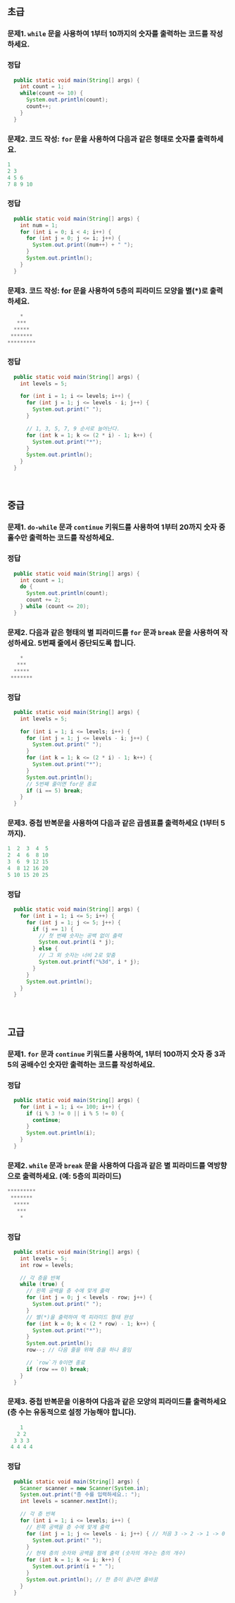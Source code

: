 ## 초급

### 문제1. `while` 문을 사용하여 1부터 10까지의 숫자를 출력하는 코드를 작성하세요.

### 정답
```java
  public static void main(String[] args) {
    int count = 1;
    while(count <= 10) {
      System.out.println(count);
      count++;
    }
  }
```

### 문제2. **코드 작성:** `for` 문을 사용하여 다음과 같은 형태로 숫자를 출력하세요.

```java
1
2 3
4 5 6
7 8 9 10
```

### 정답
```java
  public static void main(String[] args) {
    int num = 1;
    for (int i = 0; i < 4; i++) {
      for (int j = 0; j <= i; j++) {
        System.out.print((num++) + " ");
      }
      System.out.println();
    }
  }
```

### 문제3. 코드 작성: for 문을 사용하여 5층의 피라미드 모양을 별(*)로 출력하세요.
```java
    *
   ***
  *****
 *******
*********
```

### 정답
```java
  public static void main(String[] args) {
    int levels = 5;

    for (int i = 1; i <= levels; i++) {
      for (int j = 1; j <= levels - i; j++) {
        System.out.print(" ");
      }

      // 1, 3, 5, 7, 9 순서로 늘어난다.
      for (int k = 1; k <= (2 * i) - 1; k++) {
        System.out.print("*");
      }
      System.out.println();
    }
  }
```


</br>

## 중급

### 문제1. `do-while` 문과 `continue` 키워드를 사용하여 1부터 20까지 숫자 중 홀수만 출력하는 코드를 작성하세요.

### 정답
```java
  public static void main(String[] args) {
    int count = 1;
    do {
      System.out.println(count);
      count += 2;
    } while (count <= 20);
  }
```

### 문제2. 다음과 같은 형태의 별 피라미드를 `for` 문과 `break` 문을 사용하여 작성하세요. 5번째 줄에서 중단되도록 합니다.
```java
    *
   ***
  *****
 *******
```

### 정답
```java
  public static void main(String[] args) {
    int levels = 5;

    for (int i = 1; i <= levels; i++) {
      for (int j = 1; j <= levels - i; j++) {
        System.out.print(" ");
      }
      for (int k = 1; k <= (2 * i) - 1; k++) {
        System.out.print("*");
      }
      System.out.println();
      // 5번째 줄이면 for문 종료
      if (i == 5) break;
    }
  }
```

### 문제3. 중첩 반복문을 사용하여 다음과 같은 곱셈표를 출력하세요 (1부터 5까지).
```java
1  2  3  4  5
2  4  6  8 10
3  6  9 12 15
4  8 12 16 20
5 10 15 20 25
```

### 정답
```java
  public static void main(String[] args) {
    for (int i = 1; i <= 5; i++) {
      for (int j = 1; j <= 5; j++) {
        if (j == 1) {
          // 첫 번째 숫자는 공백 없이 출력
          System.out.print(i * j);
        } else {
          // 그 외 숫자는 너비 2로 맞춤
          System.out.printf("%3d", i * j);
        }
      }
      System.out.println();
    }
  }
```

</br>

## 고급

### 문제1. `for` 문과 `continue` 키워드를 사용하여, 1부터 100까지 숫자 중 3과 5의 공배수인 숫자만 출력하는 코드를 작성하세요.

### 정답
```java
  public static void main(String[] args) {
    for (int i = 1; i <= 100; i++) {
      if (i % 3 != 0 || i % 5 != 0) {
        continue;
      }
      System.out.println(i);
    }
  }
```

### 문제2. `while` 문과 `break` 문을 사용하여 다음과 같은 별 피라미드를 역방향으로 출력하세요. (예: 5층의 피라미드)

```java
*********
 *******
  *****
   ***
    *
```

### 정답
```java
  public static void main(String[] args) {
    int levels = 5;
    int row = levels;

    // 각 층을 반복
    while (true) {
      // 왼쪽 공백을 층 수에 맞게 출력
      for (int j = 0; j < levels - row; j++) {
        System.out.print(" ");
      }
      // 별(*)을 출력하여 역 피라미드 형태 완성
      for (int k = 0; k < (2 * row) - 1; k++) {
        System.out.print("*");
      }
      System.out.println();
      row--; // 다음 줄을 위해 층을 하나 줄임

      // `row`가 0이면 종료
      if (row == 0) break;
    }
  }
```

### 문제3. 중첩 반복문을 이용하여 다음과 같은 모양의 피라미드를 출력하세요 (층 수는 유동적으로 설정 가능해야 합니다).
```java
    1
   2 2
  3 3 3
 4 4 4 4
```

### 정답
```java
  public static void main(String[] args) {
    Scanner scanner = new Scanner(System.in);
    System.out.print("층 수를 입력하세요.: ");
    int levels = scanner.nextInt();

    // 각 층 반복
    for (int i = 1; i <= levels; i++) {
      // 왼쪽 공백을 층 수에 맞게 출력
      for (int j = 1; j <= levels - i; j++) { // 처음 3 -> 2 -> 1 -> 0
        System.out.print(" ");
      }
      // 현재 층의 숫자와 공백을 함께 출력 (숫자의 개수는 층의 개수)
      for (int k = 1; k <= i; k++) {
        System.out.print(i + " ");
      }
      System.out.println(); // 한 층이 끝나면 줄바꿈
    }
  }
```